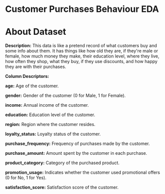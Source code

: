 # Customer Purchases Behaviour EDA

# About Dataset

**Description:**
This data is like a pretend record of what customers buy and some info about them. It has things like how old they are, if they're male or female, how much money they make, their education level, where they live, how often they shop, what they buy, if they use discounts, and how happy they are with their purchases.

**Column Descriptors:**

**age:** Age of the customer.

**gender:** Gender of the customer (0 for Male, 1 for Female).

**income:** Annual income of the customer.

**education:** Education level of the customer.

**region:** Region where the customer resides.

**loyalty_status:** Loyalty status of the customer.

**purchase_frequency:** Frequency of purchases made by the customer.

**purchase_amount:** Amount spent by the customer in each purchase.

**product_category:** Category of the purchased product.

**promotion_usage:** Indicates whether the customer used promotional offers (0 for No, 1 for Yes).

**satisfaction_score:** Satisfaction score of the customer.
